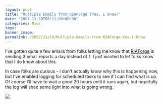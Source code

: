 ```yaml
---
layout: post
title: "Multiple Emails from RIAForge (Yes, I know)"
date: "2007-11-19T06:11:00+06:00"
categories: Misc 
tags: 
banner_image: 
permalink: /2007/11/19/Multiple-Emails-from-RIAForge-Yes-I-know
---
```


I've gotten quite a few emails from folks letting me know that <a href="http://www.riaforge.org">RIAForge</a> is sending 3 email reports a day instead of 1. I just wanted to let folks know that I do know about this. 

In case folks are curious - I don't actually know why this is happening now, but I've enabled logging for scheduled tasks to see if I can find what is up. Of course I'll have to wait a good 20 hours until it runs again, but hopefully the log will shed some light into what is going wrong.

<img src="https://static.raymondcamden.com/images/Picture 13.png">